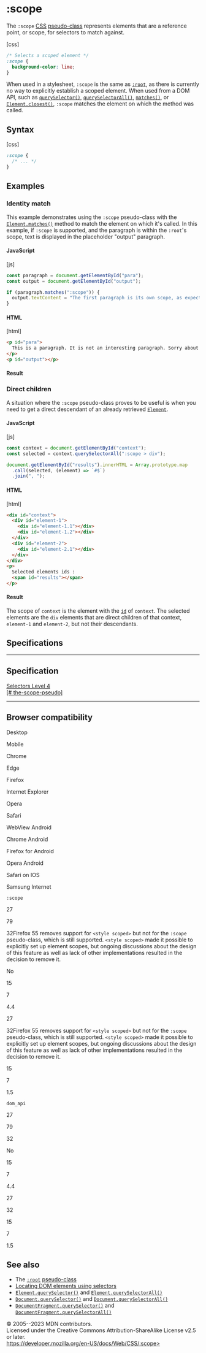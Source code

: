 :scope
======

The `:scope` [CSS](https://developer.mozilla.org/en-US/docs/Web/CSS)
[pseudo-class](pseudo-classes.md) represents elements that are a reference
point, or scope, for selectors to match against.

[css]

```css
/* Selects a scoped element */
:scope {
  background-color: lime;
}
```

When used in a stylesheet, `:scope` is the same as [`:root`](:root), as
there is currently no way to explicitly establish a scoped element. When
used from a DOM API, such as
[`querySelector()`](https://developer.mozilla.org/en-US/docs/Web/API/Element/querySelector),
[`querySelectorAll()`](https://developer.mozilla.org/en-US/docs/Web/API/Element/querySelectorAll),
[`matches()`](https://developer.mozilla.org/en-US/docs/Web/API/Element/matches),
or
[`Element.closest()`](https://developer.mozilla.org/en-US/docs/Web/API/Element/closest),
`:scope` matches the element on which the method was called.

Syntax
------

[css]

```css
:scope {
  /* ... */
}
```

Examples
--------

### Identity match

This example demonstrates using the `:scope` pseudo-class with the
[`Element.matches()`](https://developer.mozilla.org/en-US/docs/Web/API/Element/matches)
method to match the element on which it\'s called. In this example, if
`:scope` is supported, and the paragraph is within the `:root`\'s scope,
text is displayed in the placeholder \"output\" paragraph.

#### JavaScript

[js]

```js
const paragraph = document.getElementById("para");
const output = document.getElementById("output");

if (paragraph.matches(":scope")) {
  output.textContent = "The first paragraph is its own scope, as expected!";
}
```

#### HTML

[html]

```html
<p id="para">
  This is a paragraph. It is not an interesting paragraph. Sorry about that.
</p>
<p id="output"></p>
```

#### Result

### Direct children

A situation where the `:scope` pseudo-class proves to be useful is when
you need to get a direct descendant of an already retrieved
[`Element`](https://developer.mozilla.org/en-US/docs/Web/API/Element).

#### JavaScript

[js]

```js
const context = document.getElementById("context");
const selected = context.querySelectorAll(":scope > div");

document.getElementById("results").innerHTML = Array.prototype.map
  .call(selected, (element) => `#$`)
  .join(", ");
```

#### HTML

[html]

```html
<div id="context">
  <div id="element-1">
    <div id="element-1.1"></div>
    <div id="element-1.2"></div>
  </div>
  <div id="element-2">
    <div id="element-2.1"></div>
  </div>
</div>
<p>
  Selected elements ids :
  <span id="results"></span>
</p>
```

#### Result

The scope of `context` is the element with the
[`id`](https://developer.mozilla.org/en-US/docs/Web/HTML/Global_attributes#id)
of `context`. The selected elements are the `div` elements that are
direct children of that context, `element-1` and `element-2`, but not
their descendants.

Specifications
--------------

  ----------------------------------------------------------------------------------

Specification
  ----------------------------------------------------------------------------------

  [Selectors Level 4\
  [\#
  the-scope-pseudo]](https://drafts.csswg.org/selectors/#the-scope-pseudo)

  ----------------------------------------------------------------------------------

Browser compatibility
---------------------

Desktop

Mobile

Chrome

Edge

Firefox

Internet Explorer

Opera

Safari

WebView Android

Chrome Android

Firefox for Android

Opera Android

Safari on IOS

Samsung Internet

`:scope`

27

79

32Firefox 55 removes support for `<style scoped>` but not for the
`:scope` pseudo-class, which is still supported. `<style scoped>` made
it possible to explicitly set up element scopes, but ongoing discussions
about the design of this feature as well as lack of other
implementations resulted in the decision to remove it.

No

15

7

4.4

27

32Firefox 55 removes support for `<style scoped>` but not for the
`:scope` pseudo-class, which is still supported. `<style scoped>` made
it possible to explicitly set up element scopes, but ongoing discussions
about the design of this feature as well as lack of other
implementations resulted in the decision to remove it.

15

7

1.5

`dom_api`

27

79

32

No

15

7

4.4

27

32

15

7

1.5

See also
--------

- The [`:root`](:root) [pseudo-class](pseudo-classes.md)
- [Locating DOM elements using
    selectors](https://developer.mozilla.org/en-US/docs/Web/API/Document_object_model/Locating_DOM_elements_using_selectors)
- [`Element.querySelector()`](https://developer.mozilla.org/en-US/docs/Web/API/Element/querySelector)
    and
    [`Element.querySelectorAll()`](https://developer.mozilla.org/en-US/docs/Web/API/Element/querySelectorAll)
- [`Document.querySelector()`](https://developer.mozilla.org/en-US/docs/Web/API/Document/querySelector)
    and
    [`Document.querySelectorAll()`](https://developer.mozilla.org/en-US/docs/Web/API/Document/querySelectorAll)
- [`DocumentFragment.querySelector()`](https://developer.mozilla.org/en-US/docs/Web/API/DocumentFragment/querySelector)
    and
    [`DocumentFragment.querySelectorAll()`](https://developer.mozilla.org/en-US/docs/Web/API/DocumentFragment/querySelectorAll)

© 2005--2023 MDN contributors.\
Licensed under the Creative Commons Attribution-ShareAlike License v2.5
or later.\
https://developer.mozilla.org/en-US/docs/Web/CSS/:scope>
